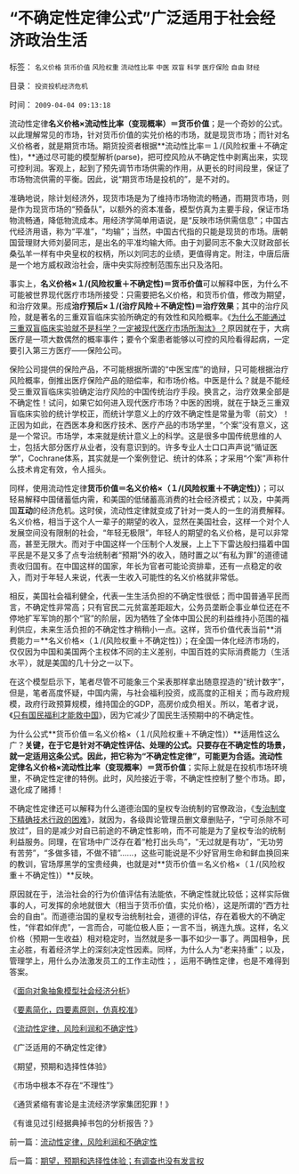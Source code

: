 # “不确定性定律公式”广泛适用于社会经济政治生活

标签： `名义价格` `货币价值` `风险权重` `流动性比率` `中医` `双盲` `科学` `医疗保险` `自由` `财经` 

目录： `投资投机经济危机`

时间： `2009-04-04 09:13:18`

流动性定律**名义价格×流动性比率（变现概率）＝货币价值**；是一个奇妙的公式。以此理解常见的市场，针对货币价值的实兑价格的市场，就是现货市场；而针对名义价格者，就是期货市场。期货投资者根据**流动性比率＝１/(风险权重＋不确定性)，**通过尽可能的模型解析(parse)，把可控风险从不确定性中剥离出来，实现可控利润。客观上，起到了预先调节市场供需的作用，从更长的时间段里，保证了市场物流供需的平衡。因此，说“期货市场是投机的”，是不对的。

准确地说，除计划经济外，现货市场是为了维持市场物流的畅通，而期货市场，则是作为现货市场的“预备队”，以额外的资本准备，模型仿真为主要手段，保证市场物流畅通，降低物流成本。用经济学简单用语说，是“反映市场供需信息”；中国古代经济用语，称为“平准”，“均输”；当然，中国古代指的只能是现货的市场。唐朝国营理财大师刘晏同志，是出名的平准均输大师。由于刘晏同志不象大汉财政部长桑弘羊一样有中央皇权的权柄，所以刘同志的业绩，更值得肯定。附注，中唐后唐是一个地方威权政治社会，唐中央实际控制范围东出只及洛阳。

事实上，**名义价格×１/(风险权重＋不确定性)＝货币价值**可以解释中医，为什么不可能被世界现代医疗市场所接受：只需要把名义价格，和货币价值，修改为期望，和治疗效果。形成**治疗预后×１/(治疗风险＋不确定性)＝治疗效果**；其中的治疗风险，就是著名的三重双盲临床实验所确定的有效性和风险概率。《[为什么不能通过三重双盲临床实验就不是科学？一定被现代医疗市场所淘汰》？](http://pubworkss.blogspot.com/2009/04/blog-post_5808.html)原因就在于，大病医疗是一项大数偶然的概率事件；要令个案患者能够以可控的风险看得起病，一定要引入第三方医疗——保险公司。

保险公司提供的保险产品，不可能根据所谓的“中医宝库”的诡辩，只可能根据治疗风险概率，倒推出医疗保险产品的赔偿率，和市场价格。中医是什么？就是不能经受三重双盲临床实验确定治疗风险的中国传统治疗手段。换言之，治疗效果全部是不确定性！试问，如果它如何进入现代医疗市场？中医的困境，就在于缺乏三重双盲临床实验的统计学校正，而统计学意义上的疗效不确定性是常量为零（前文）！正因为如此，在西医本身和医疗技术、医疗产品的市场学里，“个案”没有意义，这是一个常识。市场学，本来就是统计意义上的科学。这是很多中国传统思维的人士，包括大部分医疗从业者，没有意识到的。许多专业人士口口声声说“循证医学”，Cochrane体系，其实就是一个案例登记、统计的体系；才采用“个案”声称什么技术肯定有效，令人摇头。

同样，使用流动性定律**货币价值＝名义价格×（１/(风险权重＋不确定性)）**；可以轻易解释中国储蓄低内需，和美国的低储蓄高消费的社会经济模式；以及，中美两国**互动**的经济危机。这时侯，流动性定律就变成了针对一类人的一生的消费解释。名义价格，相当于这个人一辈子的期望的收入，显然在美国社会，这样一个对个人发展空间没有限制的社会，“年轻无极限”，年轻人的期望的名义价格，是可以非常高，甚至无限大。而对于中国这样一个压制个人发展，上上下下雷达般扫描着中国平民是不是又多了点专治统制者“预期”外的收入，随时置之以“有私为罪”的道德谴责收归国有。在中国这样的国家，年长为官者可能论资排辈，还有一点稳定的收入，而对于年轻人来说，代表一生收入可能性的名义价格就非常低。

相反，美国社会福利健全，代表一生生活负担的不确定性很低；而中国普通平民而言，不确定性非常高；只有官民二元贫富差距超大，公务员垄断企事业单位还在不停地扩军军饷的那个“官”的阶层，因为牺牲了全体中国公民的利益维持小范围的福利供应，未来生活负担的不确定性才稍稍小一点。这样，货币价值代表当前**消费能力＝**名义价格×（１/(风险权重＋不确定性)）；在全国一体化经济市场的，仅仅因为中国和美国两个主权体不同的主义差别，中国百姓的实际消费能力（生活水平），就是美国的几十分之一以下。

在这个模型启示下，笔者尽管不可能象三个呆表那样拿出随意捏造的“统计数字”，但是，笔者高度怀疑，中国内需，与社会福利投资，成高度的正相关；而与政府规模，政府行政预算规模，维持国企的GDP，高房价成负相关。所以，笔者才说，《[只有国民福利才能救中国](../../../2008/7/12/价值守恒定律：只有市场经济才能救中国!.md)》，因为它减少了国民生活预期中的不确定性。

为什么公式**货币价值＝名义价格×（１/(风险权重＋不确定性)）**适用性这么广？**关键，在于它是针对不确定性评估、处理的公式。只要存在不确定性的场景，就一定适用这条公式。**因此，把它称为“不确定性定律”，可能更为合适。流动性定律**名义价格×流动性比率（变现概率）＝货币价值**；实际上就是在投机市场环境里，不确定性定律的特例。此时，风险接近于零，不确定性控制了整个市场。即，退化成了赌搏！

不确定性定律还可以解释为什么道德治国的皇权专治统制的官僚政治，《[专治制度下精确技术行政的困难](../../../2009/3/23/黄仁宇的失误：宋明清帝国不是因为缺乏技术而选道德.md)》，就因为，各级舆论管理员删文章删贴子，“宁可杀除不可放过”，目的是减少对自已前途的不确定性影响，而不可能是为了皇权专治的统制利益服务。同理，在官场中广泛存在着“枪打出头鸟”，“无过就是有功”，“无功劳有苦劳”，“多做多错，不做不错”……，这些可能说是不少好官用生命和鲜血换回来的教训，官场厚黑学的宝贵经典，也就是对**货币价值＝名义价格×（１/(风险权重＋不确定性)）**反映。

原因就在于，法治社会的行为价值评估有法能依，不确定性就比较低；这样实际做事的人，可发挥的余地就很大（相当于货币价值，实兑价格），这是所谓的“西方社会的自由”。而道德治国的皇权专治统制社会，道德的评估，存在着极大的不确定性，“伴君如伴虎”，一言而合，可能位极人臣；一言不当，祸连九族。这样，名义价格（预期一生收益）相对稳定时，当然就是多一事不如少一事了。两国相争，民主必胜，有着经济学上的深刻决定性因素。同样，为什么人为“老来持重”；以及，管理学上，用什么办法激发员工的工作主动性；，运用不确性定律，也是不难得到答案。

《[面向对象抽象模型社会经济分析](../../../2009/4/1/面向对象抽象模型社会经济分析.md)》

《[要素简化，四要素原则，仿真校准](../../../2009/4/2/要素简化，四要素原则，仿真校准.md)》

《[流动性定律，风险利润和不确定性](../../../2009/4/3/流动性定律，风险利润和不确定性.md)》

《广泛适用的不确定性定律》

《期望，预期和选择性体验》

《市场中根本不存在“不理性”》

《通货紧缩有害论是主流经济学家集团犯罪！》

《有谁见过引经据典掉书包的分析报告？》



前一篇：[流动性定律，风险利润和不确定性](../../../2009/4/3/流动性定律，风险利润和不确定性.md)

后一篇：[期望，预期和选择性体验；有调查也没有发言权](../../../2009/4/4/期望，预期和选择性体验；有调查也没有发言权.md)